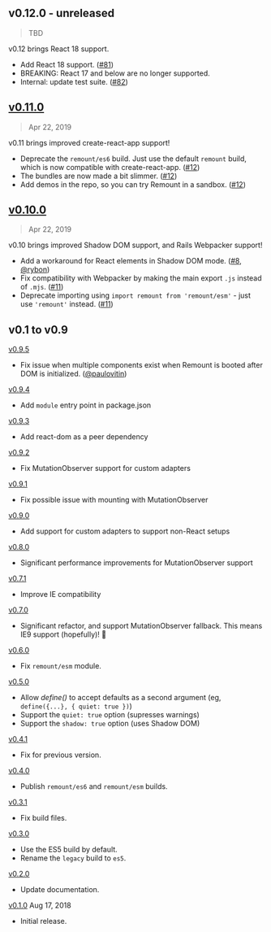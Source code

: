## v0.12.0 - unreleased

> TBD

v0.12 brings React 18 support.

- Add React 18 support. ([#81])
- BREAKING: React 17 and below are no longer supported.
- Internal: update test suite. ([#82])

[#81]: https://github.com/rstacruz/remount/pull/82
[#82]: https://github.com/rstacruz/remount/pull/82

## [v0.11.0]

> Apr 22, 2019

v0.11 brings improved create-react-app support!

- Deprecate the `remount/es6` build. Just use the default `remount` build, which is now compatible with create-react-app. ([#12])
- The bundles are now made a bit slimmer. ([#12])
- Add demos in the repo, so you can try Remount in a sandbox. ([#12])

[#12]: https://github.com/rstacruz/remount/pull/12
[v0.11.0]: https://github.com/rstacruz/remount/compare/v0.10.0...v0.11.0

## [v0.10.0]

> Apr 22, 2019

v0.10 brings improved Shadow DOM support, and Rails Webpacker support!

- Add a workaround for React elements in Shadow DOM mode. ([#8], [@rybon])
- Fix compatibility with Webpacker by making the main export `.js` instead of `.mjs`. ([#11])
- Deprecate importing using `import remount from 'remount/esm'` - just use `'remount'` instead. ([#11])

[#8]: https://github.com/rstacruz/remount/pull/8
[#11]: https://github.com/rstacruz/remount/pull/11
[@rybon]: https://github.com/rybon
[v0.10.0]: https://github.com/rstacruz/remount/compare/v0.9.5...v0.10.0

## v0.1 to v0.9

[v0.9.5]

- Fix issue when multiple components exist when Remount is booted after DOM is initialized. ([@paulovitin])

[@paulovitin]: https://github.com/paulovitin
[v0.9.5]: https://github.com/rstacruz/remount/compare/v0.9.4...v0.9.5

[v0.9.4]

- Add `module` entry point in package.json

[v0.9.4]: https://github.com/rstacruz/remount/compare/v0.9.3...v0.9.4

[v0.9.3]

- Add react-dom as a peer dependency

[v0.9.3]: https://github.com/rstacruz/remount/compare/v0.9.2...v0.9.3

[v0.9.2]

- Fix MutationObserver support for custom adapters

[v0.9.2]: https://github.com/rstacruz/remount/compare/v0.9.1...v0.9.2

[v0.9.1]

- Fix possible issue with mounting with MutationObserver

[v0.9.1]: https://github.com/rstacruz/remount/compare/v0.9.0...v0.9.1

[v0.9.0]

- Add support for custom adapters to support non-React setups

[v0.9.0]: https://github.com/rstacruz/remount/compare/v0.8.0...v0.9.0

[v0.8.0]

- Significant performance improvements for MutationObserver support

[v0.8.0]: https://github.com/rstacruz/remount/compare/v0.7.1...v0.8.0

[v0.7.1]

- Improve IE compatibility

[v0.7.1]: https://github.com/rstacruz/remount/compare/v0.7.0...v0.7.1

[v0.7.0]

- Significant refactor, and support MutationObserver fallback. This means IE9 support (hopefully)! :tada:

[v0.7.0]: https://github.com/rstacruz/remount/compare/v0.6.0...v0.7.0

[v0.6.0]

- Fix `remount/esm` module.

[v0.6.0]: https://github.com/rstacruz/remount/compare/v0.5.0...v0.6.0

[v0.5.0]

- Allow _define()_ to accept defaults as a second argument (eg, `define({...}, { quiet: true })`)
- Support the `quiet: true` option (supresses warnings)
- Support the `shadow: true` option (uses Shadow DOM)

[v0.5.0]: https://github.com/rstacruz/remount/compare/v0.4.1...v0.5.0

[v0.4.1]

- Fix for previous version.

[v0.4.1]: https://github.com/rstacruz/remount/compare/v0.4.0...v0.4.1

[v0.4.0]

- Publish `remount/es6` and `remount/esm` builds.

[v0.4.0]: https://github.com/rstacruz/remount/compare/v0.3.1...v0.4.0

[v0.3.1]

- Fix build files.

[v0.3.1]: https://github.com/rstacruz/remount/compare/v0.3.0...v0.3.1

[v0.3.0]

- Use the ES5 build by default.
- Rename the `legacy` build to `es5`.

[v0.3.0]: https://github.com/rstacruz/remount/compare/v0.2.0...v0.3.0

[v0.2.0]

- Update documentation.

[v0.2.0]: https://github.com/rstacruz/remount/compare/v0.1.0...v0.2.0

[v0.1.0] Aug 17, 2018

- Initial release.

[v0.1.0]: https://github.com/rstacruz/remount/tree/v0.1.0
